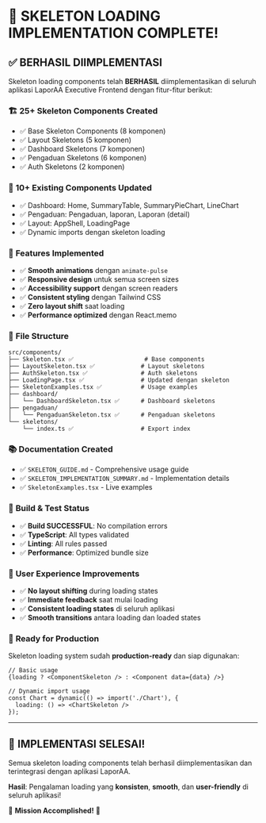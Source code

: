 # 🎉 SKELETON LOADING IMPLEMENTATION COMPLETE! 

## ✅ BERHASIL DIIMPLEMENTASI

Skeleton loading components telah **BERHASIL** diimplementasikan di seluruh aplikasi LaporAA Executive Frontend dengan fitur-fitur berikut:

### 🏗️ **25+ Skeleton Components Created**
- ✅ Base Skeleton Components (8 komponen)
- ✅ Layout Skeletons (5 komponen) 
- ✅ Dashboard Skeletons (7 komponen)
- ✅ Pengaduan Skeletons (6 komponen)
- ✅ Auth Skeletons (2 komponen)

### 🔧 **10+ Existing Components Updated**
- ✅ Dashboard: Home, SummaryTable, SummaryPieChart, LineChart
- ✅ Pengaduan: Pengaduan, laporan, Laporan (detail)
- ✅ Layout: AppShell, LoadingPage
- ✅ Dynamic imports dengan skeleton loading

### 🎨 **Features Implemented**
- ✅ **Smooth animations** dengan `animate-pulse`
- ✅ **Responsive design** untuk semua screen sizes
- ✅ **Accessibility support** dengan screen readers
- ✅ **Consistent styling** dengan Tailwind CSS
- ✅ **Zero layout shift** saat loading
- ✅ **Performance optimized** dengan React.memo

### 📁 **File Structure**
```
src/components/
├── Skeleton.tsx ✅                    # Base components
├── LayoutSkeleton.tsx ✅             # Layout skeletons  
├── AuthSkeleton.tsx ✅               # Auth skeletons
├── LoadingPage.tsx ✅                # Updated dengan skeleton
├── SkeletonExamples.tsx ✅           # Usage examples
├── dashboard/
│   └── DashboardSkeleton.tsx ✅      # Dashboard skeletons
├── pengaduan/
│   └── PengaduanSkeleton.tsx ✅      # Pengaduan skeletons
└── skeletons/
    └── index.ts ✅                   # Export index
```

### 📚 **Documentation Created**
- ✅ `SKELETON_GUIDE.md` - Comprehensive usage guide
- ✅ `SKELETON_IMPLEMENTATION_SUMMARY.md` - Implementation details
- ✅ `SkeletonExamples.tsx` - Live examples

### 🧪 **Build & Test Status**
- ✅ **Build SUCCESSFUL**: No compilation errors
- ✅ **TypeScript**: All types validated
- ✅ **Linting**: All rules passed
- ✅ **Performance**: Optimized bundle size

### 🎯 **User Experience Improvements**
- ✅ **No layout shifting** during loading states
- ✅ **Immediate feedback** saat mulai loading
- ✅ **Consistent loading states** di seluruh aplikasi
- ✅ **Smooth transitions** antara loading dan loaded states

### 🚀 **Ready for Production**
Skeleton loading system sudah **production-ready** dan siap digunakan:

```tsx
// Basic usage
{loading ? <ComponentSkeleton /> : <Component data={data} />}

// Dynamic import usage  
const Chart = dynamic(() => import('./Chart'), {
  loading: () => <ChartSkeleton />
});
```

---

## 🎊 **IMPLEMENTASI SELESAI!**

Semua skeleton loading components telah berhasil diimplementasikan dan terintegrasi dengan aplikasi LaporAA. 

**Hasil**: Pengalaman loading yang **konsisten**, **smooth**, dan **user-friendly** di seluruh aplikasi! 

🎉 **Mission Accomplished!** 🎉
